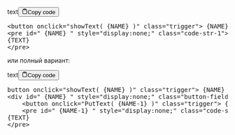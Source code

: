 <div class="code-element"><div class="lang-line"><text>text</text><button class="copy-button" id="code493b" onclick="copyCode(code493, code493b)"><svg stroke="currentColor" fill="none" stroke-width="2" viewBox="0 0 24 24" stroke-linecap="round" stroke-linejoin="round" class="h-4 w-4" height="1em" width="1em" xmlns="http://www.w3.org/2000/svg"><path d="M16 4h2a2 2 0 0 1 2 2v14a2 2 0 0 1-2 2H6a2 2 0 0 1-2-2V6a2 2 0 0 1 2-2h2"></path><rect x="8" y="2" width="8" height="4" rx="1" ry="1"></rect></svg><text>Copy code</text></button></div><div class="code" id="code493"><div class="highlight"><pre><span></span>&lt;button onclick=&quot;showText( {NAME} )&quot; class=&quot;trigger&quot;&gt; {NAME} &lt;/button&gt;
&lt;pre id=&quot; {NAME} &quot; style=&quot;display:none;&quot; class=&quot;code-str-1&quot;&gt;
{TEXT}
&lt;/pre&gt;
</pre></div></div></div>

<p>или полный вариант:</p>
<div class="code-element"><div class="lang-line"><text>text</text><button class="copy-button" id="code494b" onclick="copyCode(code494, code494b)"><svg stroke="currentColor" fill="none" stroke-width="2" viewBox="0 0 24 24" stroke-linecap="round" stroke-linejoin="round" class="h-4 w-4" height="1em" width="1em" xmlns="http://www.w3.org/2000/svg"><path d="M16 4h2a2 2 0 0 1 2 2v14a2 2 0 0 1-2 2H6a2 2 0 0 1-2-2V6a2 2 0 0 1 2-2h2"></path><rect x="8" y="2" width="8" height="4" rx="1" ry="1"></rect></svg><text>Copy code</text></button></div><div class="code" id="code494"><div class="highlight"><pre><span></span>button onclick=&quot;showText( {NAME} )&quot; class=&quot;trigger&quot;&gt; {NAME} &lt;/button&gt;
&lt;div id=&quot; {NAME} &quot; style=&quot;display:none;&quot; class=&quot;button-field&quot;&gt;
    &lt;button onclick=&quot;PutText( {NAME-1} )&quot; class=&quot;trigger&quot;&gt; {NAME-1} &lt;/button&gt;
    &lt;pre id=&quot; {NAME-1} &quot; style=&quot;display:none;&quot; class=&quot;code-str-1&quot;&gt;
{TEXT}
&lt;/pre&gt;
</pre></div></div></div>